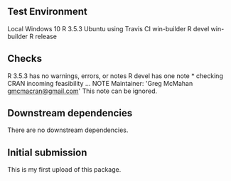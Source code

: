 ## Test Environment
Local Windows 10 R 3.5.3
Ubuntu using Travis CI
win-builder R devel
win-builder R release

## Checks
R 3.5.3 has no warnings, errors, or notes
R devel has one note
	* checking CRAN incoming feasibility ... NOTE
	Maintainer: 'Greg McMahan <gmcmacran@gmail.com>'
	This note can be ignored.

## Downstream dependencies
There are no downstream dependencies. 

## Initial submission
This is my first upload of this package.
